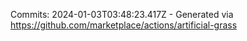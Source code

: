 Commits: 2024-01-03T03:48:23.417Z - Generated via https://github.com/marketplace/actions/artificial-grass
<br>
